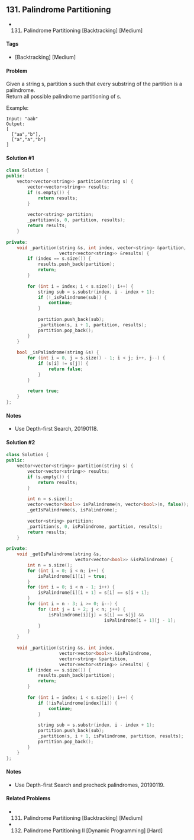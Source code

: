 ## 131. Palindrome Partitioning
- 131. Palindrome Partitioning [Backtracking] [Medium]

#### Tags
- [Backtracking] [Medium]

#### Problem
Given a string s, partition s such that every substring of the partition is a palindrome.  
Return all possible palindrome partitioning of s.

Example:

    Input: "aab"
    Output:
    [
      ["aa","b"],
      ["a","a","b"]
    ]

#### Solution #1
``` C++
class Solution {
public:
    vector<vector<string>> partition(string s) {
        vector<vector<string>> results;
        if (s.empty()) {
            return results;
        }
        
        vector<string> partition;
        _partition(s, 0, partition, results);
        return results;
    }
    
private:
    void _partition(string &s, int index, vector<string> &partition, 
                    vector<vector<string>> &results) {
        if (index == s.size()) {
            results.push_back(partition);
            return;
        }
        
        for (int i = index; i < s.size(); i++) {
            string sub = s.substr(index, i - index + 1);
            if (!_isPalindrome(sub)) {
                continue;
            }
            
            partition.push_back(sub);
            _partition(s, i + 1, partition, results);
            partition.pop_back();
        }
    }
    
    bool _isPalindrome(string &s) {
        for (int i = 0, j = s.size() - 1; i < j; i++, j--) {
            if (s[i] != s[j]) {
                return false;
            }
        }
        
        return true;
    }
};
```

#### Notes
- Use Depth-first Search, 20190118.

#### Solution #2
``` C++
class Solution {
public:
    vector<vector<string>> partition(string s) {
        vector<vector<string>> results;
        if (s.empty()) {
            return results;
        }
        
        int n = s.size();
        vector<vector<bool>> isPalindrome(n, vector<bool>(n, false));
        _getIsPalindrome(s, isPalindrome);
        
        vector<string> partition;
        _partition(s, 0, isPalindrome, partition, results);
        return results;
    }
    
private:
    void _getIsPalindrome(string &s, 
                          vector<vector<bool>> &isPalindrome) {
        int n = s.size();
        for (int i = 0; i < n; i++) {
            isPalindrome[i][i] = true;
        }
        for (int i = 0; i < n - 1; i++) {
            isPalindrome[i][i + 1] = s[i] == s[i + 1];
        }
        for (int i = n - 3; i >= 0; i--) {
            for (int j = i + 2; j < n; j++) {
                isPalindrome[i][j] = s[i] == s[j] && 
                                     isPalindrome[i + 1][j - 1];
            }
        }
    }
    
    void _partition(string &s, int index, 
                    vector<vector<bool>> &isPalindrome, 
                    vector<string> &partition, 
                    vector<vector<string>> &results) {
        if (index == s.size()) {
            results.push_back(partition);
            return;
        }
        
        for (int i = index; i < s.size(); i++) {
            if (!isPalindrome[index][i]) {
                continue;
            }
            
            string sub = s.substr(index, i - index + 1);
            partition.push_back(sub);
            _partition(s, i + 1, isPalindrome, partition, results);
            partition.pop_back();
        }
    }
};
```

#### Notes
- Use Depth-first Search and precheck palindromes, 20190119.

#### Related Problems
- 131. Palindrome Partitioning [Backtracking] [Medium]
- 132. Palindrome Partitioning II [Dynamic Programming] [Hard]
